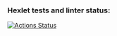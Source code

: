 ### Hexlet tests and linter status:
[![Actions Status](https://github.com/Savelyii/frontend-project-11/workflows/hexlet-check/badge.svg)](https://github.com/Savelyii/frontend-project-11/actions)